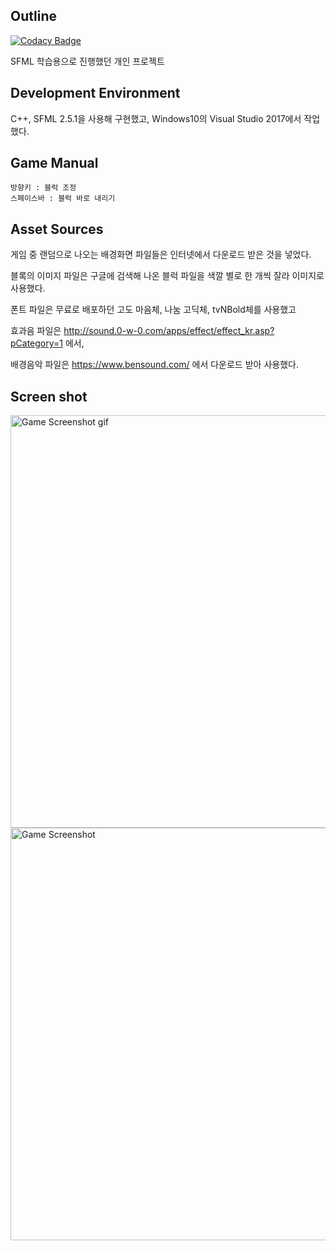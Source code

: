 <h2>Outline</h2>

[![Codacy Badge](https://api.codacy.com/project/badge/Grade/d3e4ed50e41d4b8eb20dcc930a5794f8)](https://www.codacy.com?utm_source=github.com&amp;utm_medium=referral&amp;utm_content=jopemachine/Tetris-SFML&amp;utm_campaign=Badge_Grade)

SFML 학습용으로 진행했던 개인 프로젝트

<h2>Development Environment</h2>
C++, SFML 2.5.1을 사용해 구현했고, Windows10의 Visual Studio 2017에서 작업했다.


<h2>Game Manual</h2>

```
방향키 : 블럭 조정
스페이스바 : 블럭 바로 내리기
```



<h2>Asset Sources</h2>

게임 중 랜덤으로 나오는 배경화면 파일들은 인터넷에서 다운로드 받은 것을 넣었다.

블록의 이미지 파일은 구글에 검색해 나온 블럭 파일을 색깔 별로 한 개씩 잘라 이미지로 사용했다.

폰트 파일은 무료로 배포하던 고도 마음체, 나눔 고딕체, tvNBold체를 사용했고

효과음 파일은 http://sound.0-w-0.com/apps/effect/effect_kr.asp?pCategory=1 에서,

배경음악 파일은 https://www.bensound.com/ 에서 다운로드 받아 사용했다.




<h2>Screen shot</h2>

<img alt="Game Screenshot gif" src="https://github.com/jopemachine/Tetris/blob/master/ScreenGif.gif" width="693px" height="660px">

<img alt="Game Screenshot" src="https://github.com/jopemachine/Tetris/blob/master/ScreenShot.png" width="693px" height="660px">

